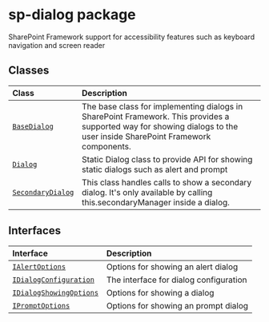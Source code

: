 # sp-dialog package

SharePoint Framework support for accessibility features such as keyboard navigation and screen reader




## Classes

| Class	   |  Description |
|:-------------|:---------------|
| [`BaseDialog`](./sp-dialog.api/class/basedialog.md)     | The base class for implementing dialogs in SharePoint Framework. This provides a supported way for showing dialogs to the user inside SharePoint Framework components. |
| [`Dialog`](./sp-dialog.api/class/dialog.md)     | Static Dialog class to provide API for showing static dialogs such as alert and prompt |
| [`SecondaryDialog`](./sp-dialog.api/class/secondarydialog.md)     | This class handles calls to show a secondary dialog. It's only available by calling this.secondaryManager inside a dialog. |



## Interfaces

| Interface	   |  Description |
|:-------------|:---------------|
| [`IAlertOptions`](./sp-dialog.api/interface/ialertoptions.md)   | Options for showing an alert dialog  |
| [`IDialogConfiguration`](./sp-dialog.api/interface/idialogconfiguration.md)   | The interface for dialog configuration  |
| [`IDialogShowingOptions`](./sp-dialog.api/interface/idialogshowingoptions.md)   | Options for showing a dialog  |
| [`IPromptOptions`](./sp-dialog.api/interface/ipromptoptions.md)   | Options for showing an prompt dialog  |






